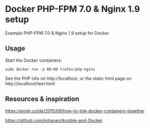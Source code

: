 Docker PHP-FPM 7.0 & Nginx 1.9 setup
====================================
Example PHP-FPM 7.0 & Nginx 1.9 setup for Docker

Usage
-----
Start the Docker containers:

    sudo docker run -p 80:80 trafex/php-nginx

See the PHP info on http://localhost, or the static html page on http://localhost/test.html

Resources & inspiration
-----------------------
https://ejosh.co/de/2015/09/how-to-link-docker-containers-together

https://github.com/johanan/Ansible-and-Docker
